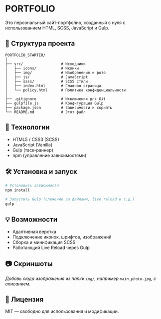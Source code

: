 # PORTFOLIO

Это персональный сайт-портфолио, созданный с нуля с использованием HTML, SCSS, JavaScript и Gulp.

## 📁 Структура проекта

```
PORTFOLIO_STARTER/
│
├── src/                 # Исходники
│   ├── icons/           # Иконки
│   ├── img/             # Изображения и фото
│   ├── js/              # JavaScript
│   ├── sass/            # SCSS стили
│   ├── index.html       # Главная страница
│   └── policy.html      # Политика конфиденциальности
│
├── .gitignore           # Исключения для Git
├── gulpfile.js          # Конфигурация Gulp
├── package.json         # Зависимости и скрипты
└── README.md            # Этот файл
```

## 🚀 Технологии

- HTML5 / CSS3 (SCSS)
- JavaScript (Vanilla)
- Gulp (таск-раннер)
- npm (управление зависимостями)

## 🛠 Установка и запуск

```bash
# Установить зависимости
npm install

# Запустить Gulp (слежение за файлами, live reload и т.д.)
gulp
```

## 💡 Возможности

- Адаптивная верстка
- Подключение иконок, шрифтов, изображений
- Сборка и минификация SCSS
- Работающий Live Reload через Gulp

## 📷 Скриншоты

_Добавь сюда изображения из папки `img/`, например `main_photo.jpg`, с описанием._

## 📄 Лицензия

MIT — свободно для использования и модификации.

